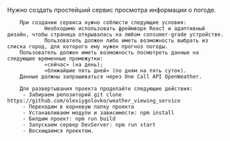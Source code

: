 Нужно создать простейший сервис просмотра информации о погоде.

        При создании сервиса нужно соблюсти следующие условия:
                Необходимо использовать фреймворк React и адаптивный дизайн, чтобы страница открывалась на любом consumer-grade устройстве.
                Пользователь должен либо иметь возможность выбрать из списка город, для которого ему нужен прогноз погоды.
        Пользователь должен иметь возможность посмотреть данные на следующие временные промежутки:
                «сейчас» (на день);
                «ближайшие пять дней» (по дням на пять суток).
        Данные должны запрашиваться через One Call API OpenWeather.

        Для развертывания проекта проделайте следующие действия:
         - Забираем репозиторий git clone https://github.com/olexiygolovko/weather_viewing_service
         - Переходим в корневую папку проекта
         - Устанавливаем модули и зависимости: npm install
         - Билдим проект: npm run build
         - Запускаем сервер DevServer: npm run start
         - Восхищаемся проектом.


